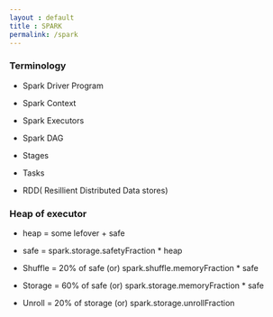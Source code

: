 ```yaml
---
layout : default
title : SPARK
permalink: /spark
---
```



### Terminology

   - Spark Driver Program

   - Spark Context

   - Spark Executors

   - Spark DAG

   - Stages

   - Tasks

   - RDD( Resillient Distributed Data stores)


### Heap of executor

   - heap = some lefover + safe

   - safe = spark.storage.safetyFraction * heap

   - Shuffle = 20% of safe (or) spark.shuffle.memoryFraction * safe

   - Storage = 60% of safe (or) spark.storage.memoryFraction * safe

   - Unroll = 20% of storage (or) spark.storage.unrollFraction


